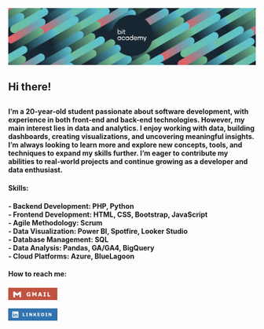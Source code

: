 <img src="bitbanner-git.png"/>
<h2>Hi there! <h2>
<h4>I’m a 20-year-old student passionate about software development, with experience in both front-end and back-end technologies. However, my main interest lies in data and analytics. I enjoy working with data, building dashboards, creating visualizations, and uncovering meaningful insights. I’m always looking to learn more and explore new concepts, tools, and techniques to expand my skills further. I’m eager to contribute my abilities to real-world projects and continue growing as a developer and data enthusiast.<h4>
<h4>Skills:<h4/>
- Backend Development: PHP, Python <br/>
- Frontend Development: HTML, CSS, Bootstrap, JavaScript <br/>
- Agile Methodology: Scrum <br/>
- Data Visualization: Power BI, Spotfire, Looker Studio <br/>
- Database Management: SQL <br/>
- Data Analysis: Pandas, GA/GA4, BigQuery <br/>
- Cloud Platforms: Azure, BlueLagoon <br/>

  
<h4>  How to reach me:<h4>

[<img src="gm.jpg" style="width:100px;"/>](mailto:suedaherdem@gmail.com) 

[<img src="linkedin.jpg" style="width:100px;"/>](www.linkedin.com/in/sueda-herdem)
